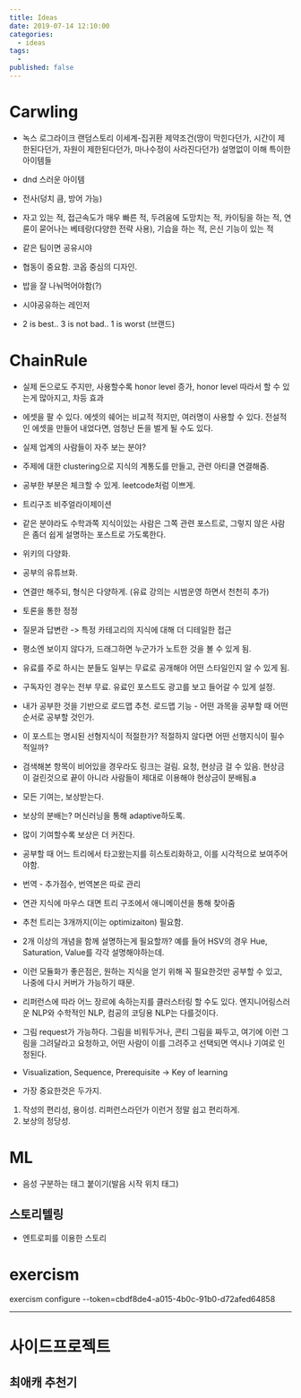 ```yaml
---
title: Ideas
date: 2019-07-14 12:10:00
categories:
  - ideas
tags:
  -
published: false
---
```


# Carwling

- 녹스 로그라이크 랜덤스토리 이세계-집귀환 제약조건(땅이 막힌다던가, 시간이 제한된다던가, 자원이 제한된다던가, 마나수정이 사라진다던가) 설명없이 이해 특이한 아이템들
- dnd 스러운 아이템
- 전사(덩치 큼, 방어 가능)
- 자고 있는 적, 접근속도가 매우 빠른 적, 두려움에 도망치는 적, 카이팅을 하는 적, 연륜이 묻어나는 베테랑(다양한 전략 사용), 기습을 하는 적, 은신 기능이 있는 적
- 같은 팀이면 공유시야
- 협동이 중요함. 코옵 중심의 디자인.
- 밥을 잘 나눠먹어야함(?)
- 시야공유하는 레인저

- 2 is best.. 3 is not bad.. 1 is worst (브랜드)

# ChainRule

- 실제 돈으로도 주지만, 사용할수록 honor level 증가, honor level 따라서 할 수 있는게 많아지고, 차등 효과
- 에셋을 팔 수 있다. 에셋의 쉐어는 비교적 적지만, 여러명이 사용할 수 있다. 전설적인 에셋을 만들어 내었다면, 엄청난 돈을 벌게 될 수도 있다.
- 실제 업계의 사람들이 자주 보는 분야?
- 주제에 대한 clustering으로 지식의 계통도를 만들고, 관련 아티클 연결해줌.
- 공부한 부분은 체크할 수 있게. leetcode처럼 이쁘게.
- 트리구조 비주얼라이제이션
- 같은 분야라도 수학과쪽 지식이있는 사람은 그쪽 관련 포스트로, 그렇지 않은 사람은 좀더 쉽게 설명하는 포스트로 가도록한다.

- 위키의 다양화.

- 공부의 유튜브화.

- 연결만 해주되, 형식은 다양하게. (유료 강의는 시범운영 하면서 천천히 추가)

- 토론을 통한 정정
- 질문과 답변란 -> 특정 카테고리의 지식에 대해 더 디테일한 접근

- 평소엔 보이지 않다가, 드래그하면 누군가가 노트한 것을 볼 수 있게 됨.

- 유료를 주로 하시는 분들도 일부는 무료로 공개해야 어떤 스타일인지 알 수 있게 됨.

- 구독자인 경우는 전부 무료. 유료인 포스트도 광고를 보고 들어갈 수 있게 설정.

- 내가 공부한 것을 기반으로 로드맵 추천. 로드맵 기능 - 어떤 과목을 공부할 때 어떤 순서로 공부할 것인가.

- 이 포스트는 명시된 선형지식이 적절한가? 적절하지 않다면 어떤 선행지식이 필수적일까?

- 검색해본 항목이 비어있을 경우라도 링크는 걸림. 요청, 현상금 걸 수 있음. 현상금이 걸린것으로 끝이 아니라 사람들이 제대로 이용해야 현상금이 분배됨.a

- 모든 기여는, 보상받는다.
- 보상의 분배는? 머신러닝을 통해 adaptive하도록.
- 많이 기여할수록 보상은 더 커진다.

- 공부할 때 어느 트리에서 타고왔는지를 히스토리화하고, 이를 시각적으로 보여주어야함.

- 번역 - 추가점수, 번역본은 따로 관리

- 연관 지식에 마우스 대면 트리 구조에서 애니메이션을 통해 찾아줌

- 추천 트리는 3개까지(이는 optimizaiton) 필요함.

- 2개 이상의 개념을 함께 설명하는게 필요할까? 예를 들어 HSV의 경우 Hue, Saturation, Value를 각각 설명해야하는데.

- 이런 모듈화가 좋은점은, 원하는 지식을 얻기 위해 꼭 필요한것만 공부할 수 있고, 나중에 다시 커버가 가능하기 때문.

- 리퍼런스에 따라 어느 장르에 속하는지를 클러스터링 할 수도 있다. 엔지니어링스러운 NLP와 수학적인 NLP, 컴공의 코딩용 NLP는 다를것이다.

- 그림 request가 가능하다. 그림을 비워두거나, 콘티 그림을 짜두고, 여기에 이런 그림을 그려달라고 요청하고, 어떤 사람이 이를 그려주고 선택되면 역시나 기여로 인정된다.

- Visualization, Sequence, Prerequisite -> Key of learning

* 가장 중요한것은 두가지.

1. 작성의 편리성, 용이성. 리퍼런스라던가 이런거 정말 쉽고 편리하게.
2. 보상의 정당성.

# ML

- 음성 구분하는 태그 붙이기(발음 시작 위치 태그)

## 스토리텔링

- 엔트로피를 이용한 스토리

# exercism

exercism configure --token=cbdf8de4-a015-4b0c-91b0-d72afed64858

---

# 사이드프로젝트

## 최애캐 추천기
